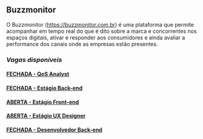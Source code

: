 ## Buzzmonitor
O Buzzmonitor (https://buzzmonitor.com.br) é uma plataforma que permite acompanhar em tempo real do que é dito sobre a marca e concorrentes nos espaços digitais, ativar e responder aos consumidores e ainda avaliar a performance dos canais onde as empresas estão presentes.

### _Vagas disponíveis_

#### [FECHADA - QoS Analyst](https://github.com/elifebr/buzz-hire/blob/master/qos-anayst.md)
#### [FECHADA - Estágio Back-end](https://github.com/elifebr/buzz-hire/blob/master/backend_intern.md)
#### [ABERTA - Estágio Front-end](https://github.com/elifebr/buzz-hire/blob/master/frontend_intern.md)
#### [ABERTA - Estágio UX Designer](https://github.com/elifebr/buzz-hire/blob/master/designer_intern.md)
#### [FECHADA - Desenvolvedor Back-end](https://github.com/elifebr/buzz-hire/blob/master/java_backend_developer.md)

